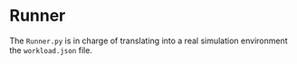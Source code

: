 # Runner

The `Runner.py` is in charge of 
translating into a real simulation environment
the `workload.json` file.
